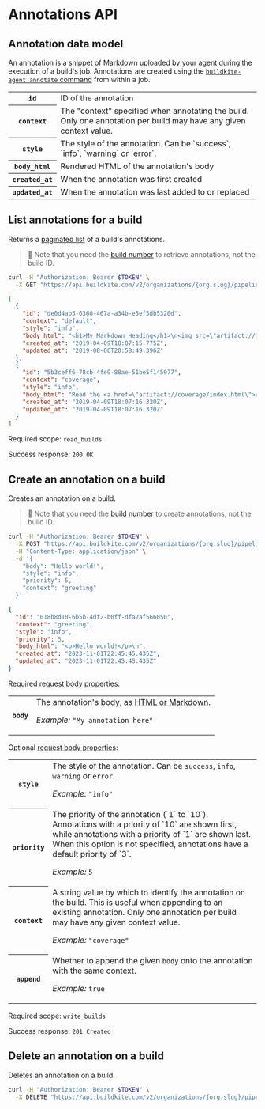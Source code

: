 # Annotations API


## Annotation data model

An annotation is a snippet of Markdown uploaded by your agent during the execution of a build's job. Annotations are created using the [`buildkite-agent annotate` command](/docs/agent/v3/cli-annotate) from within a job.

<table>
<tbody>
  <tr><th><code>id</code></th><td>ID of the annotation</td></tr>
  <tr><th><code>context</code></th><td>The "context" specified when annotating the build. Only one annotation per build may have any given context value.</td></tr>
  <tr><th><code>style</code></th><td>The style of the annotation. Can be `success`, `info`, `warning` or `error`.</td></tr>
  <tr><th><code>body_html</code></th><td>Rendered HTML of the annotation's body</td></tr>
  <tr><th><code>created_at</code></th><td>When the annotation was first created</td></tr>
  <tr><th><code>updated_at</code></th><td>When the annotation was last added to or replaced</td></tr>
</tbody>
</table>

## List annotations for a build

Returns a [paginated list](<%= paginated_resource_docs_url %>) of a build's annotations.

>📘
> Note that you need the <a href="/docs/apis/rest-api/builds#build-number-vs-build-id">build number</a> to retrieve annotations, not the build ID.

```bash
curl -H "Authorization: Bearer $TOKEN" \
  -X GET "https://api.buildkite.com/v2/organizations/{org.slug}/pipelines/{pipeline.slug}/builds/{build.number}/annotations"
```

```json
[
  {
    "id": "de0d4ab5-6360-467a-a34b-e5ef5db5320d",
    "context": "default",
    "style": "info",
    "body_html": "<h1>My Markdown Heading</h1>\n<img src=\"artifact://indy.png\" alt=\"Belongs in a museum\" height=250 />",
    "created_at": "2019-04-09T18:07:15.775Z",
    "updated_at": "2019-08-06T20:58:49.396Z"
  },
  {
    "id": "5b3ceff6-78cb-4fe9-88ae-51be5f145977",
    "context": "coverage",
    "style": "info",
    "body_html": "Read the <a href=\"artifact://coverage/index.html\">uploaded coverage report</a>",
    "created_at": "2019-04-09T18:07:16.320Z",
    "updated_at": "2019-04-09T18:07:16.320Z"
  }
]
```

Required scope: `read_builds`

Success response: `200 OK`

## Create an annotation on a build

Creates an annotation on a build.

>📘
> Note that you need the <a href="/docs/apis/rest-api/builds#build-number-vs-build-id">build number</a> to create annotations, not the build ID.

```bash
curl -H "Authorization: Bearer $TOKEN" \
  -X POST "https://api.buildkite.com/v2/organizations/{org.slug}/pipelines/{pipeline.slug}/builds/{build.number}/annotations" \
  -H "Content-Type: application/json" \
  -d '{
    "body": "Hello world!",
    "style": "info",
    "priority": 5,
    "context": "greeting"
  }'
```

```json
{
  "id": "018b8d10-6b5b-4df2-b0ff-dfa2af566050",
  "context": "greeting",
  "style": "info",
  "priority": 5,
  "body_html": "<p>Hello world!</p>\n",
  "created_at": "2023-11-01T22:45:45.435Z",
  "updated_at": "2023-11-01T22:45:45.435Z"
}
```

Required [request body properties](/docs/api#request-body-properties):

<table class="responsive-table">
<tbody>
  <tr>
    <th><code>body</code></th>
    <td>
      The annotation's body, as <a href="/docs/agent/v3/cli-annotate#supported-markdown-syntax">HTML or Markdown</a>.
      <p class="Docs__api-param-eg"><em>Example:</em> <code>"My annotation here"</code></p>
    </td>
  </tr>
</tbody>
</table>

Optional [request body properties](/docs/api#request-body-properties):

<table class="responsive-table">
<tbody>
  <tr>
    <th><code>style</code></th>
    <td>
      The style of the annotation. Can be <code>success</code>, <code>info</code>, <code>warning</code> or <code>error</code>.
      <p class="Docs__api-param-eg"><em>Example:</em> <code>"info"</code></p>
    </td>
  </tr>
  <tr>
    <th><code>priority</code></th>
    <td>
      The priority of the annotation (`1` to `10`). Annotations with a priority of `10` are shown first, while annotations with a priority of `1` are shown last. When this option is not specified, annotations have a default priority of `3`.
      <p class="Docs__api-param-eg"><em>Example:</em> <code>5</code></p>
    </td>
  </tr>
  <tr>
    <th><code>context</code></th>
    <td>
      A string value by which to identify the annotation on the build. This is useful when appending to an existing annotation. Only one annotation per build may have any given context value.
      <p class="Docs__api-param-eg"><em>Example:</em> <code>"coverage"</code></p>
    </td>
  </tr>
  <tr>
    <th><code>append</code></th>
    <td>
      Whether to append the given <code>body</code> onto the annotation with the same context.
      <p class="Docs__api-param-eg"><em>Example:</em> <code>true</code></p>
    </td>
  </tr>
</tbody>
</table>

Required scope: `write_builds`

Success response: `201 Created`

## Delete an annotation on a build

Deletes an annotation on a build.

```bash
curl -H "Authorization: Bearer $TOKEN" \
  -X DELETE "https://api.buildkite.com/v2/organizations/{org.slug}/pipelines/{pipeline.slug}/builds/{build.number}/annotations/{annotation.uuid}"
```
